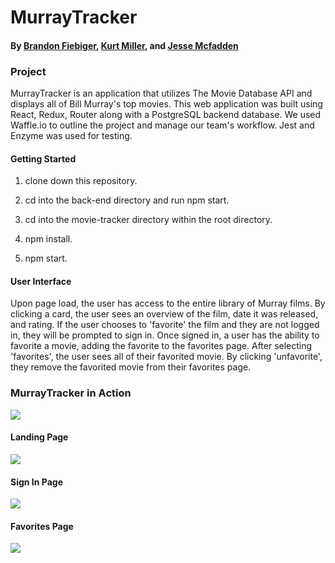 # MurrayTracker

#### By <a href="https://github.com/brandonfiebiger"> Brandon Fiebiger</a>, <a href="https://github.com/kmiller9393">Kurt Miller</a>, and <a href="https://github.com/JesseMcBrennan">Jesse Mcfadden</a>

### Project

MurrayTracker is an application that utilizes The Movie Database API and displays all of Bill Murray's top movies. This web application was built using React, Redux, Router along with a PostgreSQL backend database. We used Waffle.io to outline the project and manage our team's workflow. Jest and Enzyme was used for testing.

#### Getting Started

1. clone down this repository.

2. cd into the back-end directory and run npm start.

3. cd into the movie-tracker directory within the root directory.

4. npm install.

5. npm start.

#### User Interface

Upon page load, the user has access to the entire library of Murray films. By clicking a card, the user sees an overview of the film, date it was released, and rating. If the user chooses to 'favorite' the film and they are not logged in, they will be prompted to sign in. Once signed in, a user has the ability to favorite a movie, adding the favorite to the favorites page. After selecting 'favorites', the user sees all of their favorited movie. By clicking 'unfavorite', they remove the favorited movie from their favorites page.

### MurrayTracker in Action

<img src="https://github.com/kmiller9393/movie-tracker/blob/master/UI.gif">

#### Landing Page

<img src="https://github.com/kmiller9393/movie-tracker/blob/master/LandingPage.png">

#### Sign In Page

<img src="https://github.com/kmiller9393/movie-tracker/blob/master/SignInPage.png">

#### Favorites Page

<img src="https://github.com/kmiller9393/movie-tracker/blob/master/FavoritesPage.png">

